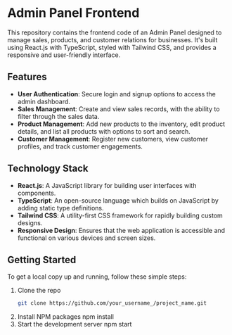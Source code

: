 # Admin Panel Frontend

This repository contains the frontend code of an Admin Panel designed to manage sales, products, and customer relations for businesses. It's built using React.js with TypeScript, styled with Tailwind CSS, and provides a responsive and user-friendly interface.

## Features

- **User Authentication**: Secure login and signup options to access the admin dashboard.
- **Sales Management**: Create and view sales records, with the ability to filter through the sales data.
- **Product Management**: Add new products to the inventory, edit product details, and list all products with options to sort and search.
- **Customer Management**: Register new customers, view customer profiles, and track customer engagements.

## Technology Stack

- **React.js**: A JavaScript library for building user interfaces with components.
- **TypeScript**: An open-source language which builds on JavaScript by adding static type definitions.
- **Tailwind CSS**: A utility-first CSS framework for rapidly building custom designs.
- **Responsive Design**: Ensures that the web application is accessible and functional on various devices and screen sizes.

## Getting Started

To get a local copy up and running, follow these simple steps:

1. Clone the repo
   ```sh
   git clone https://github.com/your_username_/project_name.git
2. Install NPM packages
    npm install
3. Start the development server
   npm start

